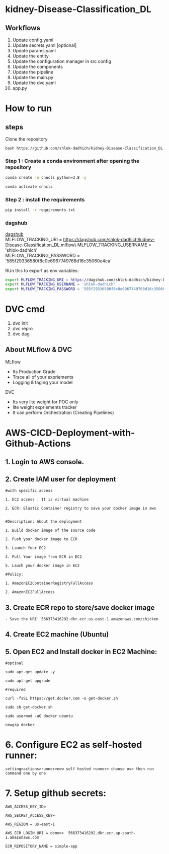 # kidney-Disease-Classification_DL

## Workflows

1. Update config.yaml
2. Update secrets.yaml [optional]
3. Update params.yaml
4. Update the entity
5. Update the configuration manager in src config
6. Update the components
7. Update the pipeline
8. Update the main.py
9. Update the dvc.yaml
10. app.py

# How to run

## steps

Clone the repository

`bash https://github.com/shlok-dadhich/kidney-Disease-Classification_DL `

### Step 1 : Create a conda environment after opening the repository

```bash
conda create -n cnncls python=3.8 -y
```

```bash
conda activate cnncls
```

### Step 2 : install the requirements

```bash
pip install -r requirenents.txt
```

### dagshub

[dagshub](https://dagshub.com/)\
MLFLOW_TRACKING_URI = https://dagshub.com/shlok-dadhich/kidney-Disease-Classification_DL.mlflow\
MLFLOW_TRACKING_USERNAME = 'shlok-dadhich'\
MLFLOW_TRACKING_PASSWORD = '585f29336580f8c0e6967749768d16c35060e4ca'

RUn this to export as env variables:

```bash
export MLFLOW_TRACKING_URI = https://dagshub.com/shlok-dadhich/kidney-Disease-Classification_DL.mlflow
export MLFLOW_TRACKING_USERNAME = 'shlok-dadhich'
export MLFLOW_TRACKING_PASSWORD = '585f29336580f8c0e6967749768d16c35060e4ca'
```

# DVC cmd

1. dvc init
2. dvc repro
3. dvc dag

## About MLflow & DVC

MLflow

- Its Production Grade
- Trace all of your expriements
- Logging & taging your model

DVC

- Its very lite weight for POC only
- lite weight expriements tracker
- It can perform Orchestration (Creating Pipelines)

# AWS-CICD-Deployment-with-Github-Actions

## 1. Login to AWS console.

## 2. Create IAM user for deployment

    #with specific access

    1. EC2 access : It is virtual machine

    2. ECR: Elastic Container registry to save your docker image in aws


    #Description: About the deployment

    1. Build docker image of the source code

    2. Push your docker image to ECR

    3. Launch Your EC2

    4. Pull Your image from ECR in EC2

    5. Lauch your docker image in EC2

    #Policy:

    1. AmazonEC2ContainerRegistryFullAccess

    2. AmazonEC2FullAccess

## 3. Create ECR repo to store/save docker image

    - Save the URI: 566373416292.dkr.ecr.us-east-1.amazonaws.com/chicken

## 4. Create EC2 machine (Ubuntu)

## 5. Open EC2 and Install docker in EC2 Machine:

    #optinal

    sudo apt-get update -y

    sudo apt-get upgrade

    #required

    curl -fsSL https://get.docker.com -o get-docker.sh

    sudo sh get-docker.sh

    sudo usermod -aG docker ubuntu

    newgrp docker

# 6. Configure EC2 as self-hosted runner:

    setting>actions>runner>new self hosted runner> choose os> then run command one by one

# 7. Setup github secrets:

    AWS_ACCESS_KEY_ID=

    AWS_SECRET_ACCESS_KEY=

    AWS_REGION = us-east-1

    AWS_ECR_LOGIN_URI = demo>>  566373416292.dkr.ecr.ap-south-1.amazonaws.com

    ECR_REPOSITORY_NAME = simple-app
